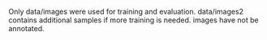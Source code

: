 Only data/images were used for training and evaluation.
data/images2 contains additional samples if more training is needed. images have not be annotated.
